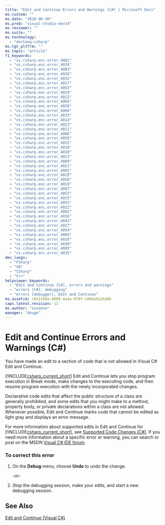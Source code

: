 ```yaml
---
title: "Edit and Continue Errors and Warnings (C#) | Microsoft Docs"
ms.custom: ""
ms.date: "2018-06-30"
ms.prod: "visual-studio-dev14"
ms.reviewer: ""
ms.suite: ""
ms.technology: 
  - "devlang-csharp"
ms.tgt_pltfrm: ""
ms.topic: "article"
f1_keywords: 
  - "vs.csharp.enc.error_4001"
  - "vs.csharp.enc.error_4034"
  - "vs.csharp.enc.error_4003"
  - "vs.csharp.enc.error_4026"
  - "vs.csharp.enc.error_4032"
  - "vs.csharp.enc.error_4017"
  - "vs.csharp.enc.error_4053"
  - "vs.csharp.enc.error_4024"
  - "vs.csharp.enc.error_4012"
  - "vs.csharp.enc.error_4066"
  - "vs.csharp.enc.error_4020"
  - "vs.csharp.enc.error_4008"
  - "vs.csharp.enc.error_4033"
  - "vs.csharp.enc.error_4014"
  - "vs.csharp.enc.error_4023"
  - "vs.csharp.enc.error_4011"
  - "vs.csharp.enc.error_4006"
  - "vs.csharp.enc.error_4059"
  - "vs.csharp.enc.error_4015"
  - "vs.csharp.enc.error_4018"
  - "vs.csharp.enc.error_4028"
  - "vs.csharp.enc.error_4013"
  - "vs.csharp.enc.error_4009"
  - "vs.csharp.enc.error_4021"
  - "vs.csharp.enc.error_4065"
  - "vs.csharp.enc.error_4029"
  - "vs.csharp.enc.error_4058"
  - "vs.csharp.enc.error_4019"
  - "vs.csharp.enc.error_4007"
  - "vs.csharp.enc.error_4052"
  - "vs.csharp.enc.error_4025"
  - "vs.csharp.enc.error_4055"
  - "vs.csharp.enc.error_4022"
  - "vs.csharp.enc.error_4002"
  - "vs.csharp.enc.error_4016"
  - "vs.csharp.enc.error_4043"
  - "vs.csharp.enc.error_4027"
  - "vs.csharp.enc.error_4054"
  - "vs.csharp.enc.error_4004"
  - "vs.csharp.enc.error_4010"
  - "vs.csharp.enc.error_4030"
  - "vs.csharp.enc.error_4005"
  - "vs.csharp.enc.error_4035"
dev_langs: 
  - "FSharp"
  - "VB"
  - "CSharp"
  - "C++"
helpviewer_keywords: 
  - "Edit and Continue [C#], errors and warnings"
  - "errors [C#], debugging"
  - "errors [debugger], Edit and Continue"
ms.assetid: c0e12b0a-8009-4a4a-979f-c804a91a5d9b
caps.latest.revision: 11
ms.author: "susanno"
manager: "douge"
---
```

# Edit and Continue Errors and Warnings (C#)
You have made an edit to a section of code that is not allowed in Visual C# Edit and Continue.  
  
 [!INCLUDE[csharp_current_short](../includes/csharp-current-short-md.md)] Edit and Continue lets you stop program execution in Break mode, make changes to the executing code, and then resume program execution with the newly incorporated changes.  
  
 Declarative code edits that affect the public structure of a class are generally prohibited, and some edits that you might make to a method, property body, or private declarations within a class are not allowed. Whenever possible, Edit and Continue marks code that cannot be edited as light gray and displays an error message.  
  
 For more information about supported edits in Edit and Continue for [!INCLUDE[csharp_current_short](../includes/csharp-current-short-md.md)], see [Supported Code Changes (C#)](../Topic/Supported%20Code%20Changes%20\(C%23\).md). If you need more information about a specific error or warning, you can search or post on the MSDN [Visual C# IDE forum](http://go.microsoft.com/fwlink/?LinkId=214693).  
  
### To correct this error  
  
1.  On the **Debug** menu, choose **Undo** to undo the change.  
  
     -or-  
  
2.  Stop the debugging session, make your edits, and start a new debugging session.  
  
## See Also  
 [Edit and Continue (Visual C#)](../Topic/Edit%20and%20Continue%20\(Visual%20C%23\).md)